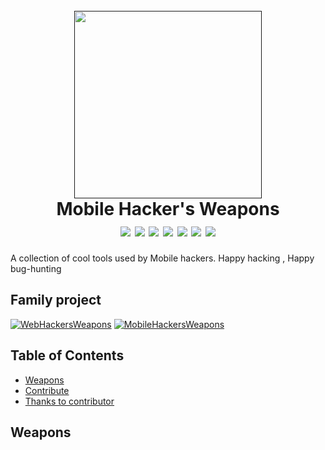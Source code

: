 <h1 align="center">
  <br>
  <a href=""><img src="https://user-images.githubusercontent.com/13212227/104400983-a5cc0a00-5596-11eb-8aeb-81c747f26663.png" width="300px"></a>
  <br>
  Mobile Hacker's Weapons
  <br>
  <img src="https://img.shields.io/github/languages/top/hahwul/MobileHackersWeapons?style=flat"> 
  <img src="https://img.shields.io/github/last-commit/hahwul/MobileHackersWeapons?style=flat"> 
  <img src="https://img.shields.io/badge/PRs-welcome-cyan">
  <img src="https://github.com/hahwul/MobileHackersWeapons/workflows/Build/badge.svg">
  <img src="https://github.com/hahwul/MobileHackersWeapons/workflows/CodeQL/badge.svg">
  <a href="https://twitter.com/intent/follow?screen_name=hahwul"><img src="https://img.shields.io/twitter/follow/hahwul?style=flat&logo=twitter"></a>
  <a href="https://github.com/hahwul"><img src="https://img.shields.io/github/stars/hahwul?style=flat&logo=github"></a>
</h1>
A collection of cool tools used by Mobile hackers. Happy hacking , Happy bug-hunting

## Family project
[![WebHackersWeapons](https://img.shields.io/github/stars/hahwul/WebHackersWeapons?label=WebHackersWeapons)](https://github.com/hahwul/WebHackersWeapons)
[![MobileHackersWeapons](https://img.shields.io/github/stars/hahwul/MobileHackersWeapons?label=MobileHackersWeapons)](https://github.com/hahwul/MobileHackersWeapons)

## Table of Contents
- [Weapons](#weapons)
- [Contribute](/CONTRIBUTING.md) 
- [Thanks to contributor](#thanks-to-contributor)

## Weapons
